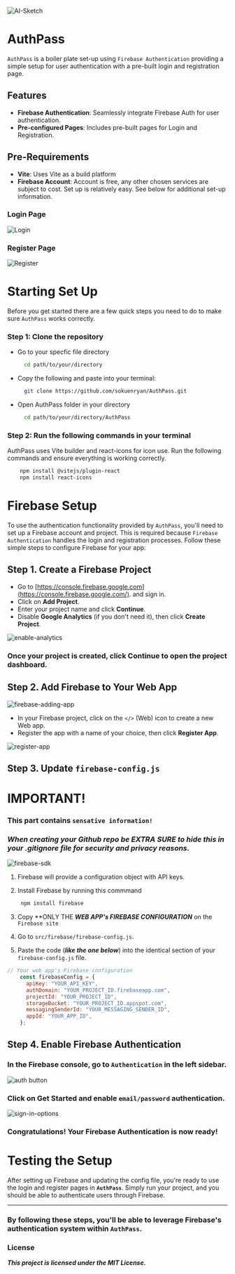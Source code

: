 ![AI-Sketch](./public/AI-sketch.png)
# AuthPass

`AuthPass` is a boiler plate set-up using `Firebase Authentication` providing a simple setup for user authentication with a pre-built login and registration page.

## Features

- **Firebase Authentication**: Seamlessly integrate Firebase Auth for user authentication.
- **Pre-configured Pages**: Includes pre-built pages for Login and Registration.

## Pre-Requirements
- **Vite**: Uses Vite as a build platform
- **Firebase Account**: Account is free, any other chosen services are subject to cost. Set up is relatively easy. See below for additional set-up information. 

  
### Login Page
![Login](./public/login.png)

### Register Page
![Register](./public/register.png)

# Starting Set Up
Before you get started there are a few quick steps you need to do to make sure `AuthPass` works correctly. 

### Step 1: Clone the repository
  - Go to your specfic file directory
    ```bash
      cd path/to/your/directory
    ```
  - Copy the following and paste into your terminal: 
    ```bash
      git clone https://github.com/sokuenryan/AuthPass.git
    ```
  - Open AuthPass folder in your directory
    ```bash
      cd path/to/your/directory/AuthPass
    ```

### Step 2: Run the following commands in your terminal
AuthPass uses Vite builder and react-icons for icon use. Run the following commands and ensure everything is working correctly. 

```bash
    npm install @vitejs/plugin-react
    npm install react-icons
```

# Firebase Setup
To use the authentication functionality provided by `AuthPass`, you'll need to set up a Firebase account and project. This is required because `Firebase Authentication` handles the login and registration processes. Follow these simple steps to configure Firebase for your app:

## Step 1. Create a Firebase Project
- Go to [https://console.firebase.google.com](https://console.firebase.google.com/). and sign in.
- Click on **Add Project**.
- Enter your project name and click **Continue**.
- Disable **Google Analytics** (if you don't need it), then click **Create Project**.
  
 ![enable-analytics](./public/firebase--enable-analytics.png)

 ### Once your project is created, click **Continue** to open the project dashboard.

## Step 2. Add Firebase to Your Web App

  ![firebase-adding-app](./public/firebase--add-app.png)
  
- In your Firebase project, click on the `</>` (Web) icon to create a new Web app.
- Register the app with a name of your choice, then click **Register App**.

![register-app](public/firebase--register-firebase.png)

## Step 3. Update `firebase-config.js`

# IMPORTANT!
### This part contains **`sensative information!`** 
### ***When creating your Github repo be EXTRA SURE to hide this in your .gitignore file for security and privacy reasons.***

![firebase-sdk](./public/firebase--copy-SDK.png)

  1. Firebase will provide a configuration object with API keys.
  
  2. Install Firebase by running this commmand
     ```bash
      npm install firebase
     ```
    
  3. Copy **ONLY THE ***WEB APP's FIREBASE CONFIGURATION*** on the `Firebase site`
  4. Go to `src/firebase/firebase-config.js`.
  5. Paste the code (***like the one below***) into the identical section of your `firebase-config.js` file.
     
```jsx
// Your web app's Firebase configuration
    const firebaseConfig = {
      apiKey: "YOUR_API_KEY",
      authDomain: "YOUR_PROJECT_ID.firebaseapp.com",
      projectId: "YOUR_PROJECT_ID",
      storageBucket: "YOUR_PROJECT_ID.appspot.com",
      messagingSenderId: "YOUR_MESSAGING_SENDER_ID",
      appId: "YOUR_APP_ID",
    };
```

## Step 4. Enable Firebase Authentication

### In the Firebase console, go to `Authentication` in the left sidebar.
![auth button](./public/firebase--add-auth.png)

### Click on **Get Started** and enable `email/password` authentication. 
![sign-in-options](./public/firebase--auth-options.png)

### Congratulations! Your **Firebase Authentication** is now ready!

# Testing the Setup
After setting up Firebase and updating the config file, you're ready to use the login and register pages in **`AuthPass`**. Simply run your project, and you should be able to authenticate users through Firebase.

---

### By following these steps, you'll be able to leverage Firebase's authentication system within `AuthPass`.

### License 
***This project is licensed under the MIT License.***






